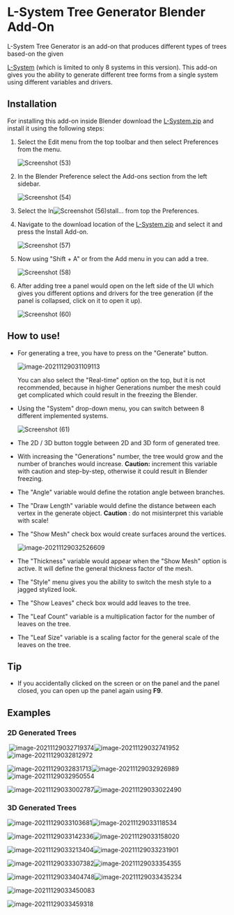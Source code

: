 # L-System Tree Generator Blender Add-On
L-System Tree Generator is an add-on that produces different types of trees based-on the given 

[L-System](https://en.wikipedia.org/wiki/L-system) (which is limited to only 8 systems in this version). This add-on gives you the ability to generate different tree forms from a single system using different variables and drivers.



## Installation

For installing this add-on inside Blender download the [L-System.zip](https://github.com/smaooo/L-System/raw/main/L-System.zip) and install it using the following steps:

1. Select the Edit menu from the top toolbar and then select Preferences from the menu.

   ![Screenshot (53)](https://github.com/smaooo/L-System/blob/main/imgs/Screenshot%20(53).png)

2. In the Blender Preference select the Add-ons section from the left sidebar. 

   ![Screenshot (54)](https://github.com/smaooo/L-System/blob/main/imgs/Screenshot%20(54).png)

3. Select the In![Screenshot (56)](https://github.com/smaooo/L-System/blob/main/imgs/Screenshot%20(56).png)stall... from top the Preferences.

4. Navigate to the download location of the [L-System.zip](https://github.com/smaooo/L-System/blob/main/L-System.zip) and select it and press the Install Add-on.

   ![Screenshot (57)](https://github.com/smaooo/L-System/blob/main/imgs/Screenshot%20(57).png)

5. Now using "Shift + A" or from the Add menu in you can add a tree.

   ![Screenshot (58)](https://github.com/smaooo/L-System/blob/main/imgs/Screenshot%20(58).png)

6. After adding tree a panel would open on the left side of the UI which gives you different options and drivers for the tree generation (if the panel is collapsed, click on it to open it up).

   ![Screenshot (60)](https://github.com/smaooo/L-System/blob/main/imgs/Screenshot%20(60).png)



## How to use!

- For generating a tree, you have to press on the "Generate" button.

  ![image-20211129031109113](https://github.com/smaooo/L-System/blob/main/imgs/image-20211129031109113.png)

  You can also select the "Real-time" option on the top, but it is not recommended, because in higher Generations number the mesh could get complicated which could result in the freezing the Blender.

- Using the "System" drop-down menu, you can switch between 8 different implemented systems.

  ![Screenshot (61)](https://github.com/smaooo/L-System/blob/main/imgs/Screenshot%20(61).png)

- The 2D / 3D button toggle between 2D and 3D form of generated tree.

- With increasing the "Generations" number, the tree would grow and the number of branches would increase. **Caution:** increment this variable with caution and step-by-step, otherwise it could result in Blender freezing.

- The "Angle" variable would define the rotation angle between branches.

- The "Draw Length" variable would define the distance between each vertex in the generate object. **Caution** : do not misinterpret this variable with scale!

- The "Show Mesh" check box would create surfaces around the vertices.

  ![image-20211129032526609](https://github.com/smaooo/L-System/blob/main/imgs/image-20211129032526609.png)

- The "Thickness" variable would appear when the "Show Mesh" option is active. It will define the general thickness factor of the mesh.

- The "Style" menu gives you the ability to switch the mesh style to a jagged stylized look.

- The "Show Leaves" check box would add leaves to the tree.

- The "Leaf Count" variable is a multiplication factor for the number of leaves on the tree.

- The "Leaf Size" variable is a scaling factor for the general scale of the leaves on the tree. 



## Tip

- If you accidentally clicked on the screen or on the panel and the panel closed, you can open up the panel again using **F9**.

## Examples

### 	2D Generated Trees

​		![image-20211129032719374](https://github.com/smaooo/L-System/blob/main/imgs/image-20211129032719374.png)![image-20211129032741952](https://github.com/smaooo/L-System/blob/main/imgs/image-20211129032741952.png)![image-20211129032812972](https://github.com/smaooo/L-System/blob/main/imgs/image-20211129032812972.png)

![image-20211129032831713](https://github.com/smaooo/L-System/blob/main/imgs/image-20211129032831713.png)![image-20211129032926989](https://github.com/smaooo/L-System/blob/main/imgs/image-20211129032926989.png)![image-20211129032950554](https://github.com/smaooo/L-System/blob/main/imgs/image-20211129032950554.png)

![image-20211129033002787](https://github.com/smaooo/L-System/blob/main/imgs/image-20211129033002787.png)![image-20211129033022490](https://github.com/smaooo/L-System/blob/main/imgs/image-20211129033022490.png)



### 	3D Generated Trees

![image-20211129033103681](https://github.com/smaooo/L-System/blob/main/imgs/image-20211129033103681.png)![image-20211129033118534](https://github.com/smaooo/L-System/blob/main/imgs/image-20211129033118534.png)

![image-20211129033142336](https://github.com/smaooo/L-System/blob/main/imgs/image-20211129033142336.png)![image-20211129033158020](https://github.com/smaooo/L-System/blob/main/imgs/image-20211129033158020.png)

![image-20211129033213404](https://github.com/smaooo/L-System/blob/main/imgs/image-20211129033213404.png)![image-20211129033231901](https://github.com/smaooo/L-System/blob/main/imgs/image-20211129033241613.png)



![image-20211129033307382](https://github.com/smaooo/L-System/blob/main/imgs/image-20211129033307382.png)![image-20211129033354355](https://github.com/smaooo/L-System/blob/main/imgs/image-20211129033354355.png)

![image-20211129033404748](https://github.com/smaooo/L-System/blob/main/imgs/image-20211129033412756.png)![image-20211129033435234](https://github.com/smaooo/L-System/blob/main/imgs/image-20211129033435234.png)

![image-20211129033450083](https://github.com/smaooo/L-System/blob/main/imgs/image-20211129033450083.png)

![image-20211129033459318](https://github.com/smaooo/L-System/blob/main/imgs/image-20211129033459318.png)
